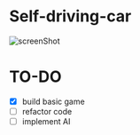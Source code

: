 # Self-driving-car

![screenShot](https://i.ibb.co/0ttC4xm/Car-Screen-Shot.png "ScreenShot")

# TO-DO
- [x] build basic game
- [ ] refactor code
- [ ] implement AI

